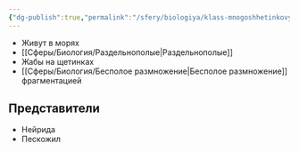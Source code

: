 ```yaml
---
{"dg-publish":true,"permalink":"/sfery/biologiya/klass-mnogoshhetinkovye-chervi-polihety/","tags":["Зоология"]}
---
```


- Живут в морях
- [[Сферы/Биология/Раздельнополые\|Раздельнополые]] 
- Жабы на щетинках
- [[Сферы/Биология/Бесполое размножение\|Бесполое размножение]] фрагментацией
## Представители 
- Нейрида
- Пескожил 